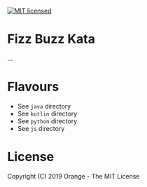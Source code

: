 [![MIT licensed](https://img.shields.io/badge/license-MIT-blue.svg)](LICENSE)

# Fizz Buzz Kata
...

# Flavours
 - See `java` directory
 - See `kotlin` directory
 - See `python` directory
 - See `js` directory

# License
Copyright (C) 2019 Orange - The MIT License
